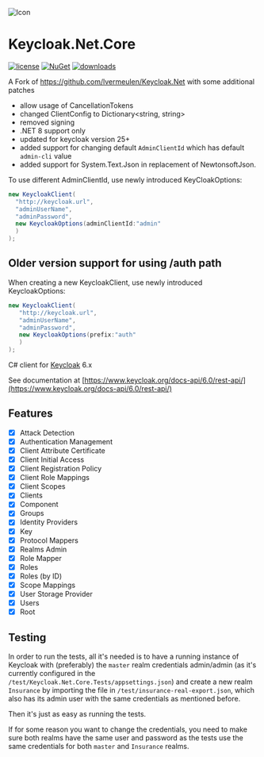 ![Icon](https://raw.github.com/silentpartnersoftware/Keycloak.Net/01f1654e44065409726b417e26b2dfc913e03c7f/docs/icon.png)
# Keycloak.Net.Core
[![license](https://img.shields.io/github/license/AnderssonPeter/Keycloak.Net.svg?maxAge=2592000)](https://github.com/AnderssonPeter/Keycloak.Net/blob/master/LICENSE) [![NuGet](https://img.shields.io/nuget/v/Keycloak.Net.Core?maxAge=2592000)](https://www.nuget.org/packages/Keycloak.Net.Core/) [![downloads](https://img.shields.io/nuget/dt/Keycloak.Net.Core)](https://www.nuget.org/packages/Keycloak.Net.Core/)

 A Fork of https://github.com/lvermeulen/Keycloak.Net with some additional patches
 * allow usage of CancellationTokens
 * changed ClientConfig to Dictionary<string, string>
 * removed signing
 * .NET 8 support only
 * updated for keycloak version 25+
 * added support for changing default `AdminClientId` which has default `admin-cli` value
 * added support for System.Text.Json in replacement of NewtonsoftJson.

 To use different AdminClientId, use newly introduced KeyCloakOptions:
  ```cs
 new KeycloakClient(
    "http://keycloak.url",
    "adminUserName",
    "adminPassword",
    new KeycloakOptions(adminClientId:"admin"
    )
);
 ```

 ## Older version support for using /auth path
 When creating a new KeycloakClient, use newly introduced KeycloakOptions:
 ```cs
 new KeycloakClient(
    "http://keycloak.url",
    "adminUserName",
    "adminPassword",
    new KeycloakOptions(prefix:"auth"
    )
);
 ```

C# client for [Keycloak](https://www.keycloak.org/) 6.x

See documentation at [https://www.keycloak.org/docs-api/6.0/rest-api/](https://www.keycloak.org/docs-api/6.0/rest-api/)

## Features
* [X] Attack Detection
* [X] Authentication Management
* [X] Client Attribute Certificate
* [X] Client Initial Access
* [X] Client Registration Policy
* [X] Client Role Mappings
* [X] Client Scopes
* [X] Clients
* [X] Component
* [X] Groups
* [X] Identity Providers
* [X] Key
* [X] Protocol Mappers
* [X] Realms Admin
* [X] Role Mapper
* [X] Roles
* [X] Roles (by ID)
* [X] Scope Mappings
* [X] User Storage Provider
* [X] Users
* [X] Root

## Testing

In order to run the tests, all it's needed is to have a running instance of Keycloak with (preferably) the `master` realm credentials admin/admin (as it's currently configured in the `/test/Keycloak.Net.Core.Tests/appsettings.json`) and create a new realm `Insurance` by importing the file in `/test/insurance-real-export.json`, which also has its admin user with the same credentials as mentioned before.

Then it's just as easy as running the tests.

If for some reason you want to change the credentials, you need to make sure both realms have the same user and password as the tests use the same credentials for both `master` and `Insurance` realms.